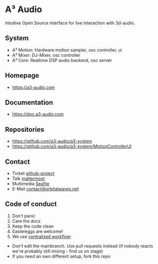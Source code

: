 # A³ Audio
Intuitive Open Source interface for live interaction with 3d-audio.

## System
- A³ Motion: Hardware motion sampler, osc controller, ui
- A³ Mixer: DJ-Mixer, osc controller
- A³ Core: Realtime DSP audio backend, osc server

## Homepage
- https://a3-audio.com

## Documentation
- https://doc.a3-audio.com

## Repositories
- https://github.com/a3-audio/a3-system
- https://github.com/a3-audio/a3-system/MotionControllerUI

## Contact
- Ticket [github-project](https://github.com/orgs/a3-audio/projects/1)
- Talk [mattermost](https://talk.a3-audio.com/ambisonics)
- Multimedia [Seafile](https://cloud.a3-audio.com/library/f1348f1b-7af6-4505-a31e-ee6b46913f98/a3share)
- E-Mail [contact@orbitalwaves.net](mailto:contact@a3-audio.com)

## Code of conduct
1. Don't panic
2. Care the docs
3. Keep the code clean
4. Eastereggs are welcome!
5. We use [centralized workflow](https://www.git-scm.com/book/en/v2/Distributed-Git-Distributed-Workflows):
  - Don't edit the mainbranch. Use pull requests instead (if nobody reacts we're probably still mixing - find us on stage) 
  - If you need an own different setup, fork this repo
